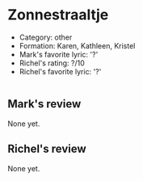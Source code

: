 # Zonnestraaltje

 * Category: other
 * Formation: Karen, Kathleen, Kristel
 * Mark's favorite lyric: '?'
 * Richel's rating: ?/10
 * Richel's favorite lyric: '?'

```

```

## Mark's review

None yet.

## Richel's review

None yet.
